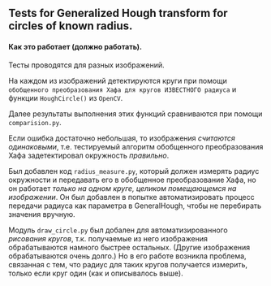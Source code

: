 ## Tests for Generalized Hough transform for circles of known radius.

#### Как это работает (должно работать).

Тесты проводятся для разных изображений. 

На каждом из изображений детектируются круги при помощи `обобщенного преобразования Хафа для кругов ИЗВЕСТНОГО радиуса` 
и функции `HoughCircle()` из `OpenCV`.

Далее результаты выполнения этих функций сравниваются при помощи `comparision.py`.

Если ошибка достаточно небольшая, то изображения *считаются одинаковыми*, т.е. тестируемый алгоритм обобщенного 
преобразования Хафа задетектировал окружность *правильно*.

Был добавлен код `radius_measure.py`, который должен измерять радиус окружности и передавать его в обобщенное 
преобразование Хафа, но он работает *только на одном круге, целиком помещающемся на изображении*.
Он был добавлен в попытке автоматизировать процесс передачи радиуса как параметра в GeneralHough, чтобы не перебирать 
значения вручную.

Модуль `draw_circle.py` был добален для автоматизированного *рисования кругов*, т.к. получаемые из него изображения 
обрабатываются намного быстрее остальных. (Другие изображения обрабатываются очень долго.)
Но в его работе возникла проблема, связанная с тем, что радиус для таких кругов получается измерить, только если круг 
один (как и описывалось выше).

